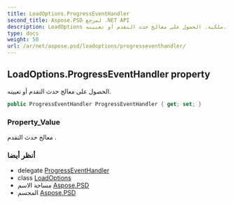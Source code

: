 ```yaml
---
title: LoadOptions.ProgressEventHandler
second_title: Aspose.PSD لمرجع .NET API
description: LoadOptions ملكية. الحصول على معالج حدث التقدم أو تعيينه.
type: docs
weight: 50
url: /ar/net/aspose.psd/loadoptions/progresseventhandler/
---
```

## LoadOptions.ProgressEventHandler property

الحصول على معالج حدث التقدم أو تعيينه.

```csharp
public ProgressEventHandler ProgressEventHandler { get; set; }
```

### Property_Value

معالج حدث التقدم .

### أنظر أيضا

* delegate [ProgressEventHandler](../../progresseventhandler/)
* class [LoadOptions](../)
* مساحة الاسم [Aspose.PSD](../../loadoptions/)
* المجسم [Aspose.PSD](../../../)


